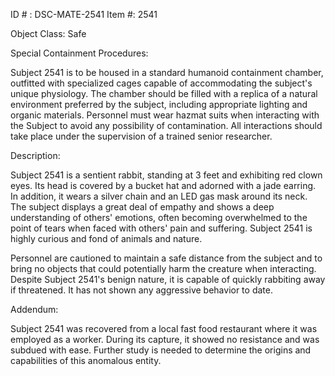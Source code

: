 ID # : DSC-MATE-2541
Item #: 2541

Object Class: Safe

Special Containment Procedures:

Subject 2541 is to be housed in a standard humanoid containment chamber, outfitted with specialized cages capable of accommodating the subject's unique physiology. The chamber should be filled with a replica of a natural environment preferred by the subject, including appropriate lighting and organic materials. Personnel must wear hazmat suits when interacting with the Subject to avoid any possibility of contamination. All interactions should take place under the supervision of a trained senior researcher.

Description:

Subject 2541 is a sentient rabbit, standing at 3 feet and exhibiting red clown eyes. Its head is covered by a bucket hat and adorned with a jade earring. In addition, it wears a silver chain and an LED gas mask around its neck. The subject displays a great deal of empathy and shows a deep understanding of others' emotions, often becoming overwhelmed to the point of tears when faced with others' pain and suffering. Subject 2541 is highly curious and fond of animals and nature.

Personnel are cautioned to maintain a safe distance from the subject and to bring no objects that could potentially harm the creature when interacting. Despite Subject 2541's benign nature, it is capable of quickly rabbiting away if threatened. It has not shown any aggressive behavior to date.

Addendum:

Subject 2541 was recovered from a local fast food restaurant where it was employed as a worker. During its capture, it showed no resistance and was subdued with ease. Further study is needed to determine the origins and capabilities of this anomalous entity.